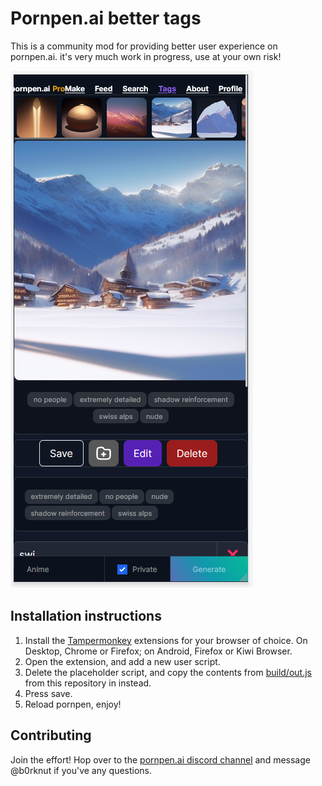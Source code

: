 # Pornpen.ai better tags

This is a community mod for providing better user experience on pornpen.ai. it's very much work in progress, use at your own risk!

![sample image](./image.png)

## Installation instructions

1. Install the [Tampermonkey](https://www.tampermonkey.net/) extensions for your browser of choice. On Desktop, Chrome or Firefox; on Android, Firefox or Kiwi Browser.
2. Open the extension, and add a new user script.
3. Delete the placeholder script, and copy the contents from [build/out.js](./build/out.js) from this repository in instead.
4. Press save.
5. Reload pornpen, enjoy!

## Contributing

Join the effort! Hop over to the [pornpen.ai discord channel](https://discord.com/invite/cWX7rhzcVz) and message @b0rknut if you've any questions.
